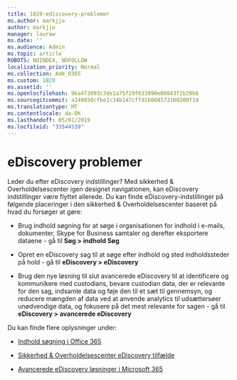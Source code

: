 ```yaml
---
title: 1829-ediscovery-problemer
ms.author: markjjo
author: markjjo
manager: lauraw
ms.date: ''
ms.audience: Admin
ms.topic: article
ROBOTS: NOINDEX, NOFOLLOW
localization_priority: Normal
ms.collection: Adm_O365
ms.custom: 1829
ms.assetid: ''
ms.openlocfilehash: 96a473093c3de1a75f29f633890e08043f2b29b6
ms.sourcegitcommit: a340858cfbe1c34b147cffd1b0d4573160200f1d
ms.translationtype: MT
ms.contentlocale: da-DK
ms.lasthandoff: 05/01/2019
ms.locfileid: "33544539"
---
```

# <a name="ediscovery-issues"></a>eDiscovery problemer

Leder du efter eDiscovery indstillinger? Med sikkerhed & Overholdelsescenter igen designet navigationen, kan eDiscovery indstillinger være flyttet allerede.  Du kan finde eDiscovery-indstillinger på følgende placeringer i den sikkerhed & Overholdelsescenter baseret på hvad du forsøger at gøre:

- Brug indhold søgning for at søge i organisationen for indhold i e-mails, dokumenter, Skype for Business samtaler og derefter eksportere dataene - gå til **Søg > indhold Søg**

- Opret en eDiscovery sag til at søge efter indhold og sted indholdssteder på hold - gå til **eDiscovery > eDiscovery**

- Brug den nye løsning til slut avancerede eDiscovery til at identificere og kommunikere med custodians, bevare custodian data, der er relevante for den sag, indsamle data og føje den til et sæt til gennemsyn, og reducere mængden af data ved at anvende analytics til udsættersøer unødvendige data, og fokusere på det mest relevante for sagen - gå til **eDiscovery > avancerede eDiscovery**

Du kan finde flere oplysninger under:

- [Indhold søgning i Office 365](https://docs.microsoft.com/office365/securitycompliance/content-search)

- [Sikkerhed & Overholdelsescenter eDiscovery tilfælde](https://docs.microsoft.com/office365/securitycompliance/ediscovery-cases)

- [Avancerede eDiscovery løsninger i Microsoft 365](https://docs.microsoft.com/office365/securitycompliance/compliance20/overview-ediscovery-20)
